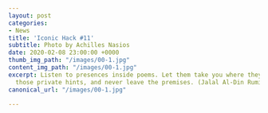 ```yaml
---
layout: post
categories:
- News
title: 'Iconic Hack #11'
subtitle: Photo by Achilles Nasios
date: 2020-02-08 23:00:00 +0000
thumb_img_path: "/images/00-1.jpg"
content_img_path: "/images/00-1.jpg"
excerpt: Listen to presences inside poems. Let them take you where they will. Follow
  those private hints, and never leave the premises. (Jalal Al-Din Rumi)
canonical_url: "/images/00-1.jpg"

---
```

